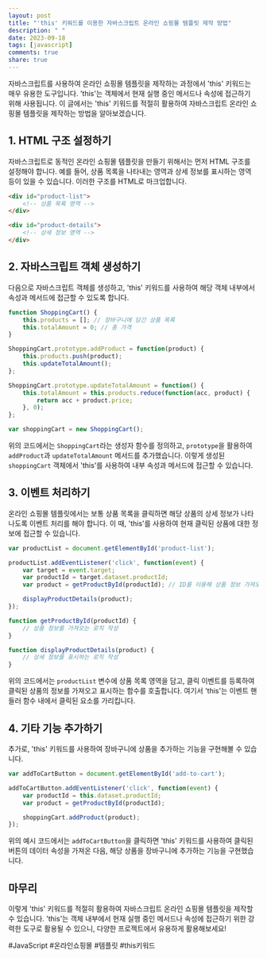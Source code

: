 ```yaml
---
layout: post
title: "'this' 키워드를 이용한 자바스크립트 온라인 쇼핑몰 템플릿 제작 방법"
description: " "
date: 2023-09-18
tags: [javascript]
comments: true
share: true
---
```


자바스크립트를 사용하여 온라인 쇼핑몰 템플릿을 제작하는 과정에서 'this' 키워드는 매우 유용한 도구입니다. 'this'는 객체에서 현재 실행 중인 메서드나 속성에 접근하기 위해 사용됩니다. 이 글에서는 'this' 키워드를 적절히 활용하여 자바스크립트 온라인 쇼핑몰 템플릿을 제작하는 방법을 알아보겠습니다.

## 1. HTML 구조 설정하기

자바스크립트로 동적인 온라인 쇼핑몰 템플릿을 만들기 위해서는 먼저 HTML 구조를 설정해야 합니다. 예를 들어, 상품 목록을 나타내는 영역과 상세 정보를 표시하는 영역 등이 있을 수 있습니다. 이러한 구조를 HTML로 마크업합니다.

```html
<div id="product-list">
    <!-- 상품 목록 영역 -->
</div>

<div id="product-details">
    <!-- 상세 정보 영역 -->
</div>
```

## 2. 자바스크립트 객체 생성하기

다음으로 자바스크립트 객체를 생성하고, 'this' 키워드를 사용하여 해당 객체 내부에서 속성과 메서드에 접근할 수 있도록 합니다.

```javascript
function ShoppingCart() {
    this.products = []; // 장바구니에 담긴 상품 목록
    this.totalAmount = 0; // 총 가격
}

ShoppingCart.prototype.addProduct = function(product) {
    this.products.push(product);
    this.updateTotalAmount();
};

ShoppingCart.prototype.updateTotalAmount = function() {
    this.totalAmount = this.products.reduce(function(acc, product) {
        return acc + product.price;
    }, 0);
};

var shoppingCart = new ShoppingCart();
```

위의 코드에서는 `ShoppingCart`라는 생성자 함수를 정의하고, `prototype`을 활용하여 `addProduct`과 `updateTotalAmount` 메서드를 추가했습니다. 이렇게 생성된 `shoppingCart` 객체에서 'this'를 사용하여 내부 속성과 메서드에 접근할 수 있습니다.

## 3. 이벤트 처리하기

온라인 쇼핑몰 템플릿에서는 보통 상품 목록을 클릭하면 해당 상품의 상세 정보가 나타나도록 이벤트 처리를 해야 합니다. 이 때, 'this'를 사용하여 현재 클릭된 상품에 대한 정보에 접근할 수 있습니다.

```javascript
var productList = document.getElementById('product-list');

productList.addEventListener('click', function(event) {
    var target = event.target;
    var productId = target.dataset.productId;
    var product = getProductById(productId); // ID를 이용해 상품 정보 가져오기

    displayProductDetails(product);
});

function getProductById(productId) {
    // 상품 정보를 가져오는 로직 작성
}

function displayProductDetails(product) {
    // 상세 정보를 표시하는 로직 작성
}
```

위의 코드에서는 `productList` 변수에 상품 목록 영역을 담고, 클릭 이벤트를 등록하여 클릭된 상품의 정보를 가져오고 표시하는 함수를 호출합니다. 여기서 'this'는 이벤트 핸들러 함수 내에서 클릭된 요소를 가리킵니다.

## 4. 기타 기능 추가하기

추가로, 'this' 키워드를 사용하여 장바구니에 상품을 추가하는 기능을 구현해볼 수 있습니다.

```javascript
var addToCartButton = document.getElementById('add-to-cart');

addToCartButton.addEventListener('click', function(event) {
    var productId = this.dataset.productId;
    var product = getProductById(productId);

    shoppingCart.addProduct(product);
});
```

위의 예시 코드에서는 `addToCartButton`을 클릭하면 'this' 키워드를 사용하여 클릭된 버튼의 데이터 속성을 가져온 다음, 해당 상품을 장바구니에 추가하는 기능을 구현했습니다.

## 마무리

이렇게 'this' 키워드를 적절히 활용하여 자바스크립트 온라인 쇼핑몰 템플릿을 제작할 수 있습니다. 'this'는 객체 내부에서 현재 실행 중인 메서드나 속성에 접근하기 위한 강력한 도구로 활용될 수 있으니, 다양한 프로젝트에서 유용하게 활용해보세요!

#JavaScript #온라인쇼핑몰 #템플릿 #this키워드